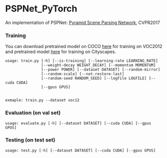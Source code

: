 # PSPNet_PyTorch
An implementation of PSPNet: [Pyramid Scene Parsing Network](http://arxiv.org/abs/1612.01105), CVPR2017

### Training

You can download pretrained model on COCO [here](https://pan.baidu.com/s/1iLGtw1byy0rIIZJ5MHrpOg) for training on VOC2012 and pretrained model  [here](https://pan.baidu.com/s/1vTdzYcTnfJ2XT2996JZedg) for training on Cityscapes.

```
usage: train.py [-h] [--is-training] [--learning-rate LEARNING_RATE]
                [--weight-decay WEIGHT_DECAY] [--momentum MOMENTUM]
                [--power POWER] [--dataset DATASET] [--random-mirror]
                [--random-scale] [--not-restore-last]
                [--random-seed RANDOM_SEED] [--logFile LOGFILE] [--cuda CUDA]
                [--gpus GPUS]


exmaple: train.py --dataset voc12
```
### Evaluation (on val set)

```
usage: evaluate.py [-h] [--dataset DATASET] [--cuda CUDA] [--gpus GPUS]

```

### Testing (on test set)
```
usage: test.py [-h] [--dataset DATASET] [--cuda CUDA] [--gpus GPUS]
```
